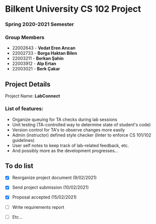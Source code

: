 # Bilkent University CS 102 Project

### Spring 2020-2021 Semester

### Group Members

- 22002643 - **Vedat Eren Arıcan**
- 22002733 - **Borga Haktan Bilen**
- 22003211 - **Berkan Şahin**
- 22003912 - **Alp Ertan**
- 22003021 - **Berk Çakar**

## Project Details

Project Name: **LabConnect** 

### List of features:

- Organize queuing for TA checks during lab sessions
- Unit testing (TA-controlled way to determine state of student's code)
- Version control for TA's to observe changes more easily
- Admin (instructor) defined style checker (linter to enforce CS 101/102 guidelines)
- User self notes to keep track of lab-related feedback, etc.
- And possibly more as the development progresses...

## To do list

 - [x] Reorganize project document (9/02/2021)
 - [x] Send project submission (10/02/2021)
 - [x] Proposal accepted (15/02/2021)
 - [ ] Write requirements report
 - [ ] Etc...
 

